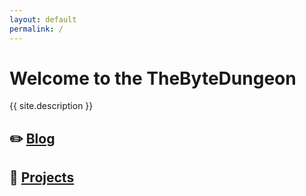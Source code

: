 ```yaml
---
layout: default
permalink: /
---
```


# Welcome to the TheByteDungeon

{{ site.description }}

## :pencil2: [Blog](blog)
  
## :hammer: [Projects](projects)
